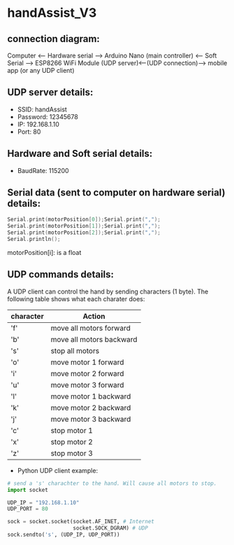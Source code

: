 # handAssist_V3

## connection diagram:

Computer <-- Hardware serial --> Arduino Nano (main controller) <--  Soft Serial --> ESP8266 WiFi Module (UDP server)<--(UDP connection)--> mobile app (or any UDP client)

## UDP server details:
- SSID: handAssist
- Password: 12345678
- IP: 192.168.1.10
- Port: 80

## Hardware and Soft serial details:
- BaudRate: 115200

## Serial data (sent to computer on hardware serial) details:
```C++
Serial.print(motorPosition[0]);Serial.print(",");
Serial.print(motorPosition[1]);Serial.print(",");
Serial.print(motorPosition[2]);Serial.print(",");
Serial.println();
```
motorPosition[i]: is a float


## UDP commands details:
A UDP client can control the hand by sending characters (1 byte). The following table shows what each charater does:

| character     | Action                               |
| ------------- | ------------------------------------ |
| 'f'           |       move all motors forward        |
| 'b'           |       move all motors backward       |
| 's'           |       stop all motors                |
| 'o'           |       move  motor 1 forward          |
| 'i'           |       move  motor 2 forward          |
| 'u'           |       move  motor 3 forward          |
| 'l'           |       move  motor 1 backward         |
| 'k'           |       move  motor 2 backward         |
| 'j'           |       move  motor 3 backward         |
| 'c'           |       stop  motor 1                  |
| 'x'           |       stop  motor 2                  |
| 'z'           |       stop  motor 3                  |

- Python UDP client example: 
```Python
# send a 's' charachter to the hand. Will cause all motors to stop.
import socket

UDP_IP = "192.168.1.10"
UDP_PORT = 80

sock = socket.socket(socket.AF_INET, # Internet
                     socket.SOCK_DGRAM) # UDP
sock.sendto('s', (UDP_IP, UDP_PORT))
```
